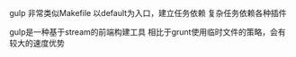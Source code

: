 gulp
非常类似Makefile
以default为入口，建立任务依赖
复杂任务依赖各种插件


gulp是一种基于stream的前端构建工具
相比于grunt使用临时文件的策略，会有较大的速度优势

